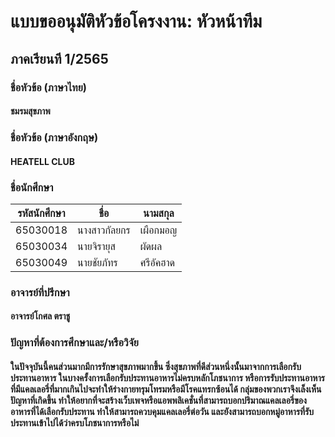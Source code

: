 # 	แบบขออนุมัติหัวข้อโครงงาน:	หัวหน้าทีม
## ภาคเรียนที 1/2565
### 	ชื่อหัวข้อ (ภาษาไทย)	
####  ชมรมสุขภาพ
### 	ชื่อหัวข้อ (ภาษาอังกฤษ)
#### HEATELL CLUB
### 	ชื่อนักศึกษา 
|รหัสนักศึกษา|ชื่อ|นามสกุล|
|:-------:|-----|------|
|65030018|นางสาวกัลยกร|เผือกมอญ| 
|65030034|นายจิรายุส |ผัดผล|
|65030049|นายชัยภัทร|ศรีอัคฮาด|
### อาจารย์ที่ปรึกษา	
#### อาจารย์โกศล ตราชู
### ปัญหาที่ต้องการศึกษาและ/หรือวิจัย	
####  ในปัจจุบันนี้คนส่วนมากมีการรักษาสุขภาพมากขึ้น ซึ่งสุขภาพที่ดีส่วนหนึ่งนั้นมาจากการเลือกรับประทานอาหาร ในบางครั้งการเลือกรับประทานอาหารไม่ครบหลักโภชนาการ หรือการรับประทานอาหารที่มีแคลเลอรี่ที่มากเกินไปจะทำให้ร่างกายทรุมโทรมหรือมีโรคแทรกซ้อนได้ กลุ่มของพวกเราจึงเล็งเห็นปัญหาที่เกิดขึ้น ทำให้อยากที่จะสร้างเว็บเพจหรือแอพพลิเคชั่นที่สามารถบอกปริมาณแคลเลอรี่ของอาหารที่ได้เลือกรับประทาน ทำให้สามารถควบคุมแคลเลอรี่ต่อวัน และยังสามารถบอกหมู่อาหารที่รับประทานเข้าไปได้ว่าครบโภชนาการหรือไม่



